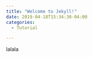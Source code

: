 ```yaml
---
title: "Welcome to Jekyll!"
date: 2019-04-18T15:34:30-04:00
categories:
  - Tutorial

---
```



lalala
